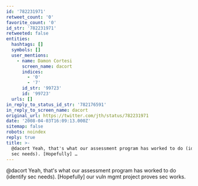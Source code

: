 ```yaml
---
id: '782231971'
retweet_count: '0'
favorite_count: '0'
id_str: '782231971'
retweeted: false
entities:
  hashtags: []
  symbols: []
  user_mentions:
    - name: Damon Cortesi
      screen_name: dacort
      indices:
        - '0'
        - '7'
      id_str: '99723'
      id: '99723'
  urls: []
in_reply_to_status_id_str: '782176591'
in_reply_to_screen_name: dacort
original_url: https://twitter.com/jth/status/782231971
date: '2008-04-03T16:09:13.000Z'
sitemap: false
robots: noindex
reply: true
title: >-
  @dacort Yeah, that's what our assessment program has worked to do (identify
  sec needs). [Hopefully] …
---
```


@dacort Yeah, that's what our assessment program has worked to do (identify sec needs). [Hopefully] our vuln mgmt project proves sec works.